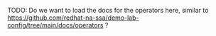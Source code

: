 TODO: Do we want to load the docs for the operators here, similar to https://github.com/redhat-na-ssa/demo-lab-config/tree/main/docs/operators ?